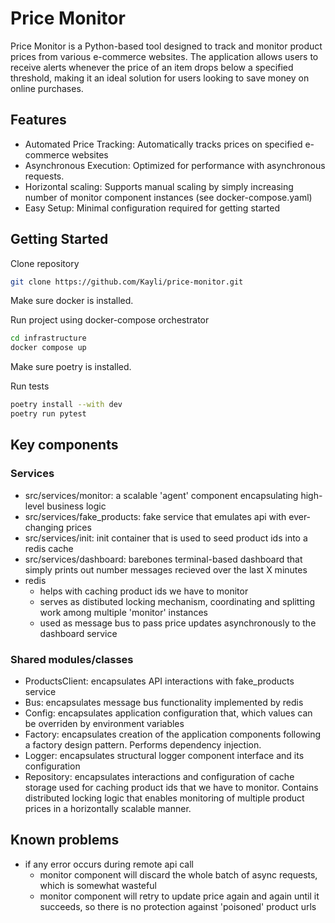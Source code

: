 # Price Monitor

Price Monitor is a Python-based tool designed to track and monitor product prices from various e-commerce websites. The application allows users to receive alerts whenever the price of an item drops below a specified threshold, making it an ideal solution for users looking to save money on online purchases.


## Features

- Automated Price Tracking: Automatically tracks prices on specified e-commerce websites
- Asynchronous Execution: Optimized for performance with asynchronous requests.
- Horizontal scaling: Supports manual scaling by simply increasing number of monitor component instances (see docker-compose.yaml)
- Easy Setup: Minimal configuration required for getting started


## Getting Started

Clone repository
```bash
git clone https://github.com/Kayli/price-monitor.git
```
Make sure docker is installed.

Run project using docker-compose orchestrator
```bash
cd infrastructure
docker compose up
```
Make sure poetry is installed.

Run tests
```bash
poetry install --with dev
poetry run pytest
```

## Key components

### Services

- src/services/monitor: a scalable 'agent' component encapsulating high-level business logic
- src/services/fake_products: fake  service that emulates api with ever-changing prices
- src/services/init: init container that is used to seed product ids into a redis cache
- src/services/dashboard: barebones terminal-based dashboard that simply prints out number messages recieved over the last X minutes
- redis
    - helps with caching product ids we have to monitor
    - serves as distibuted locking mechanism, coordinating and splitting work among multiple 'monitor' instances
    - used as message bus to pass price updates asynchronously to the dashboard service


### Shared modules/classes

- ProductsClient: encapsulates API interactions with fake_products service
- Bus: encapsulates message bus functionality implemented by redis
- Config: encapsulates application configuration that, which values can be overriden by environment variables
- Factory: encapsulates creation of the application components following a factory design pattern. Performs dependency injection.
- Logger: encapsulates structural logger component interface and its configuration
- Repository: encapsulates interactions and configuration of cache storage used for caching product ids that we have to monitor. Contains distributed locking logic that enables monitoring of multiple product prices in a horizontally scalable manner.


## Known problems

- if any error occurs during remote api call
    - monitor component will discard the whole batch of async requests, which is somewhat wasteful
    - monitor component will retry to update price again and again until it succeeds, so there is no protection against 'poisoned' product urls
